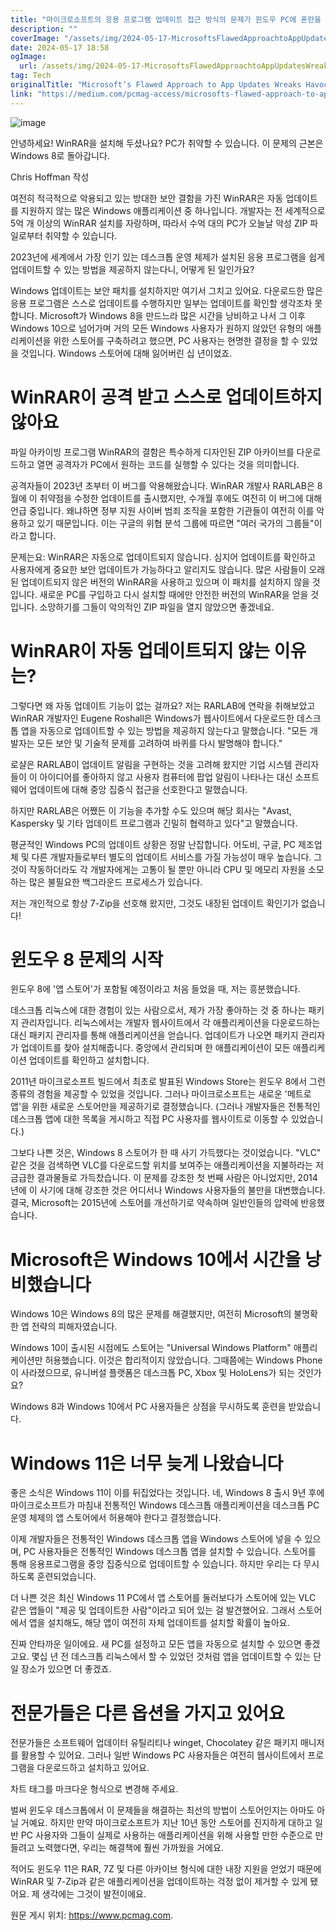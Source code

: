 ```yaml
---
title: "마이크로소프트의 응용 프로그램 업데이트 접근 방식의 문제가 윈도우 PC에 혼란을 야기합니다"
description: ""
coverImage: "/assets/img/2024-05-17-MicrosoftsFlawedApproachtoAppUpdatesWreaksHavoconWindowsPCs_0.png"
date: 2024-05-17 18:58
ogImage:
  url: /assets/img/2024-05-17-MicrosoftsFlawedApproachtoAppUpdatesWreaksHavoconWindowsPCs_0.png
tag: Tech
originalTitle: "Microsoft’s Flawed Approach to App Updates Wreaks Havoc on Windows PCs"
link: "https://medium.com/pcmag-access/microsofts-flawed-approach-to-app-updates-wreaks-havoc-on-windows-pcs-8afb2555b61a"
---
```


![image](/assets/img/2024-05-17-MicrosoftsFlawedApproachtoAppUpdatesWreaksHavoconWindowsPCs_0.png)

안녕하세요! WinRAR을 설치해 두셨나요? PC가 취약할 수 있습니다. 이 문제의 근본은 Windows 8로 돌아갑니다.

Chris Hoffman 작성

여전히 적극적으로 악용되고 있는 방대한 보안 결함을 가진 WinRAR은 자동 업데이트를 지원하지 않는 많은 Windows 애플리케이션 중 하나입니다. 개발자는 전 세계적으로 5억 개 이상의 WinRAR 설치를 자랑하며, 따라서 수억 대의 PC가 오늘날 악성 ZIP 파일로부터 취약할 수 있습니다.

<div class="content-ad"></div>

2023년에 세계에서 가장 인기 있는 데스크톱 운영 체제가 설치된 응용 프로그램을 쉽게 업데이트할 수 있는 방법을 제공하지 않는다니, 어떻게 된 일인가요?

Windows 업데이트는 보안 패치를 설치하지만 여기서 그치고 있어요. 다운로드한 많은 응용 프로그램은 스스로 업데이트를 수행하지만 일부는 업데이트를 확인할 생각조차 못 합니다. Microsoft가 Windows 8을 만드느라 많은 시간을 낭비하고 나서 그 이후 Windows 10으로 넘어가며 거의 모든 Windows 사용자가 원하지 않았던 유형의 애플리케이션을 위한 스토어를 구축하려고 했으면, PC 사용자는 현명한 결정을 할 수 있었을 것입니다. Windows 스토어에 대해 잃어버린 십 년이었죠.

# WinRAR이 공격 받고 스스로 업데이트하지 않아요

파일 아카이빙 프로그램 WinRAR의 결함은 특수하게 디자인된 ZIP 아카이브를 다운로드하고 열면 공격자가 PC에서 원하는 코드를 실행할 수 있다는 것을 의미합니다.

<div class="content-ad"></div>

공격자들이 2023년 초부터 이 버그를 악용해왔습니다. WinRAR 개발사 RARLAB은 8월에 이 취약점을 수정한 업데이트를 출시했지만, 수개월 후에도 여전히 이 버그에 대해 언급 중입니다. 왜냐하면 정부 지원 사이버 범죄 조직을 포함한 기관들이 여전히 이를 악용하고 있기 때문입니다. 이는 구글의 위협 분석 그룹에 따르면 "여러 국가의 그룹들"이라고 합니다.

문제는요: WinRAR은 자동으로 업데이트되지 않습니다. 심지어 업데이트를 확인하고 사용자에게 중요한 보안 업데이트가 가능하다고 알리지도 않습니다. 많은 사람들이 오래된 업데이트되지 않은 버전의 WinRAR을 사용하고 있으며 이 패치를 설치하지 않을 것입니다. 새로운 PC를 구입하고 다시 설치할 때에만 안전한 버전의 WinRAR을 얻을 것입니다. 소망하기를 그들이 악의적인 ZIP 파일을 열지 않았으면 좋겠네요.

# WinRAR이 자동 업데이트되지 않는 이유는?

그렇다면 왜 자동 업데이트 기능이 없는 걸까요? 저는 RARLAB에 연락을 취해보았고 WinRAR 개발자인 Eugene Roshall은 Windows가 웹사이트에서 다운로드한 데스크톱 앱을 자동으로 업데이트할 수 있는 방법을 제공하지 않는다고 말했습니다. "모든 개발자는 모든 보안 및 기술적 문제를 고려하여 바퀴를 다시 발명해야 합니다."

<div class="content-ad"></div>

로샬은 RARLAB이 업데이트 알림을 구현하는 것을 고려해 왔지만 기업 시스템 관리자들이 이 아이디어를 좋아하지 않고 사용자 컴퓨터에 팝업 알림이 나타나는 대신 소프트웨어 업데이트에 대해 중앙 집중식 접근을 선호한다고 말했습니다.

하지만 RARLAB은 어쨌든 이 기능을 추가할 수도 있으며 해당 회사는 "Avast, Kaspersky 및 기타 업데이트 프로그램과 긴밀히 협력하고 있다"고 말했습니다.

평균적인 Windows PC의 업데이트 상황은 정말 난잡합니다. 어도비, 구글, PC 제조업체 및 다른 개발자들로부터 별도의 업데이트 서비스를 가질 가능성이 매우 높습니다. 그것이 작동하더라도 각 개발자에게는 고통이 될 뿐만 아니라 CPU 및 메모리 자원을 소모하는 많은 불필요한 백그라운드 프로세스가 있습니다.

저는 개인적으로 항상 7-Zip을 선호해 왔지만, 그것도 내장된 업데이트 확인기가 없습니다!

<div class="content-ad"></div>

# 윈도우 8 문제의 시작

윈도우 8에 '앱 스토어'가 포함될 예정이라고 처음 들었을 때, 저는 흥분했습니다.

데스크톱 리눅스에 대한 경험이 있는 사람으로서, 제가 가장 좋아하는 것 중 하나는 패키지 관리자입니다. 리눅스에서는 개발자 웹사이트에서 각 애플리케이션을 다운로드하는 대신 패키지 관리자를 통해 애플리케이션을 얻습니다. 업데이트가 나오면 패키지 관리자가 업데이트를 찾아 설치해줍니다. 중앙에서 관리되며 한 애플리케이션이 모든 애플리케이션 업데이트를 확인하고 설치합니다.

2011년 마이크로소프트 빌드에서 최초로 발표된 Windows Store는 윈도우 8에서 그런 종류의 경험을 제공할 수 있었을 것입니다. 그러나 마이크로소프트는 새로운 '메트로 앱'을 위한 새로운 스토어만을 제공하기로 결정했습니다. (그러나 개발자들은 전통적인 데스크톱 앱에 대한 목록을 게시하고 직접 PC 사용자를 웹사이트로 이동할 수 있었습니다.)

<div class="content-ad"></div>

그보다 나쁜 것은, Windows 8 스토어가 한 때 사기 가득했다는 것이었습니다. "VLC" 같은 것을 검색하면 VLC를 다운로드할 위치를 보여주는 애플리케이션을 지불하라는 저금급한 결과물들로 가득찼습니다. 이 문제를 강조한 첫 번째 사람은 아니었지만, 2014년에 이 사기에 대해 강조한 것은 어디서나 Windows 사용자들의 불만을 대변했습니다. 결국, Microsoft는 2015년에 스토어를 개선하기로 약속하며 일반인들의 압력에 반응했습니다.

# Microsoft은 Windows 10에서 시간을 낭비했습니다

Windows 10은 Windows 8의 많은 문제를 해결했지만, 여전히 Microsoft의 불명확한 앱 전략의 피해자였습니다.

Windows 10이 출시된 시점에도 스토어는 "Universal Windows Platform" 애플리케이션만 허용했습니다. 이것은 합리적이지 않았습니다. 그때쯤에는 Windows Phone이 사라졌으므로, 유니버설 플랫폼은 데스크톱 PC, Xbox 및 HoloLens가 되는 것인가요?

<div class="content-ad"></div>

Windows 8과 Windows 10에서 PC 사용자들은 상점을 무시하도록 훈련을 받았습니다.

# Windows 11은 너무 늦게 나왔습니다

좋은 소식은 Windows 11이 이를 뒤집었다는 것입니다. 네, Windows 8 출시 9년 후에 마이크로소프트가 마침내 전통적인 Windows 데스크톱 애플리케이션을 데스크톱 PC 운영 체제의 앱 스토어에서 허용해야 한다고 결정했습니다.

이제 개발자들은 전통적인 Windows 데스크톱 앱을 Windows 스토어에 넣을 수 있으며, PC 사용자들은 전통적인 Windows 데스크톱 앱을 설치할 수 있습니다. 스토어를 통해 응용프로그램을 중앙 집중식으로 업데이트할 수 있습니다. 하지만 우리는 다 무시하도록 훈련되었습니다.

<div class="content-ad"></div>

더 나쁜 것은 최신 Windows 11 PC에서 앱 스토어를 둘러보다가 스토어에 있는 VLC 같은 앱들이 "제공 및 업데이트한 사람"이라고 되어 있는 걸 발견했어요. 그래서 스토어에서 앱을 설치해도, 해당 앱이 여전히 자체 업데이트를 설치할 확률이 높아요.

진짜 안타까운 일이에요. 새 PC를 설정하고 모든 앱을 자동으로 설치할 수 있으면 좋겠고요. 몇십 년 전 데스크톱 리눅스에서 할 수 있었던 것처럼 앱을 업데이트할 수 있는 단일 장소가 있으면 더 좋겠죠.

# 전문가들은 다른 옵션을 가지고 있어요

전문가들은 소프트웨어 업데이터 유틸리티나 winget, Chocolatey 같은 패키지 매니저를 활용할 수 있어요. 그러나 일반 Windows PC 사용자들은 여전히 웹사이트에서 프로그램을 다운로드하고 설치하고 있어요.

<div class="content-ad"></div>

차트 태그를 마크다운 형식으로 변경해 주세요.

벌써 윈도우 데스크톱에서 이 문제들을 해결하는 최선의 방법이 스토어인지는 아마도 아닐 거예요. 하지만 만약 마이크로소프트가 지난 10년 동안 스토어를 진지하게 대하고 일반 PC 사용자와 그들이 실제로 사용하는 애플리케이션을 위해 사용할 만한 수준으로 만들려고 노력했다면, 우리는 해결책에 훨씬 가까웠을 거에요.

적어도 윈도우 11은 RAR, 7Z 및 다른 아카이브 형식에 대한 내장 지원을 얻었기 때문에 WinRAR 및 7-Zip과 같은 애플리케이션을 업데이트하는 걱정 없이 제거할 수 있게 됐어요. 제 생각에는 그것이 발전이에요.

원문 게시 위치: https://www.pcmag.com.
